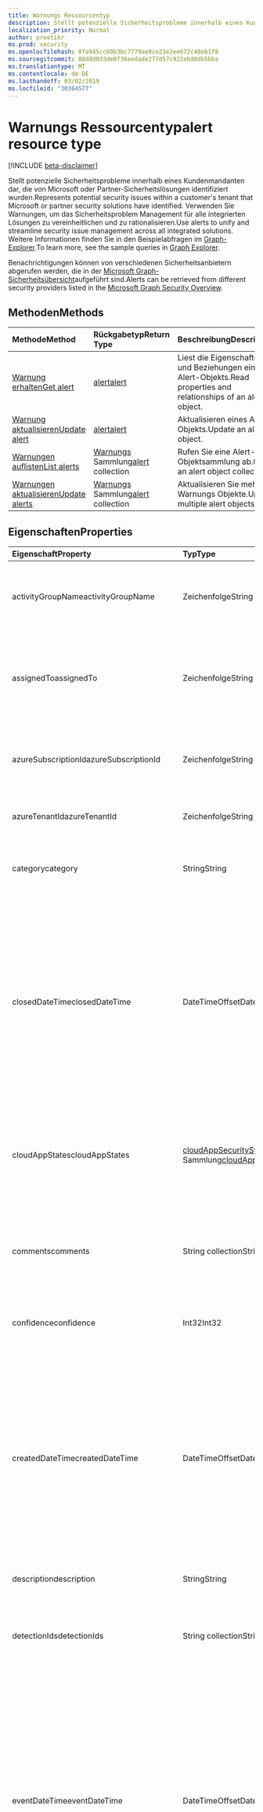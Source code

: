 ```yaml
---
title: Warnungs Ressourcentyp
description: Stellt potenzielle Sicherheitsprobleme innerhalb eines Kundenmandanten dar, die von Microsoft oder Partner-Sicherheitslösungen identifiziert wurden. Verwenden Sie Warnungen, um das Sicherheitsproblem Management für alle integrierten Lösungen zu vereinheitlichen und zu rationalisieren. Weitere Informationen finden Sie in den Beispielabfragen im Graph-Explorer.
localization_priority: Normal
author: preetikr
ms.prod: security
ms.openlocfilehash: 8fa945cc69b3bc7779ae9ce23e2ee672c48eb1f8
ms.sourcegitcommit: 88ddd033de0f36eedade277d57c922ebd0db5bba
ms.translationtype: MT
ms.contentlocale: de-DE
ms.lasthandoff: 03/02/2019
ms.locfileid: "30364577"
---
```

# <a name="alert-resource-type"></a><span data-ttu-id="6cb03-105">Warnungs Ressourcentyp</span><span class="sxs-lookup"><span data-stu-id="6cb03-105">alert resource type</span></span>

[!INCLUDE [beta-disclaimer](../../includes/beta-disclaimer.md)]

<span data-ttu-id="6cb03-106">Stellt potenzielle Sicherheitsprobleme innerhalb eines Kundenmandanten dar, die von Microsoft oder Partner-Sicherheitslösungen identifiziert wurden.</span><span class="sxs-lookup"><span data-stu-id="6cb03-106">Represents potential security issues within a customer's tenant that Microsoft or partner security solutions have identified.</span></span> <span data-ttu-id="6cb03-107">Verwenden Sie Warnungen, um das Sicherheitsproblem Management für alle integrierten Lösungen zu vereinheitlichen und zu rationalisieren.</span><span class="sxs-lookup"><span data-stu-id="6cb03-107">Use alerts to unify and streamline security issue management across all integrated solutions.</span></span> <span data-ttu-id="6cb03-108">Weitere Informationen finden Sie in den Beispielabfragen im [Graph-Explorer](https://developer.microsoft.com/graph/graph-explorer).</span><span class="sxs-lookup"><span data-stu-id="6cb03-108">To learn more, see the sample queries in [Graph Explorer](https://developer.microsoft.com/graph/graph-explorer).</span></span>

<span data-ttu-id="6cb03-109">Benachrichtigungen können von verschiedenen Sicherheitsanbietern abgerufen werden, die in der [Microsoft Graph-Sicherheitsübersicht](security-api-overview.md)aufgeführt sind.</span><span class="sxs-lookup"><span data-stu-id="6cb03-109">Alerts can be retrieved from different security providers listed in the [Microsoft Graph Security Overview](security-api-overview.md).</span></span>

## <a name="methods"></a><span data-ttu-id="6cb03-110">Methoden</span><span class="sxs-lookup"><span data-stu-id="6cb03-110">Methods</span></span>

| <span data-ttu-id="6cb03-111">Methode</span><span class="sxs-lookup"><span data-stu-id="6cb03-111">Method</span></span>   | <span data-ttu-id="6cb03-112">Rückgabetyp</span><span class="sxs-lookup"><span data-stu-id="6cb03-112">Return Type</span></span>|<span data-ttu-id="6cb03-113">Beschreibung</span><span class="sxs-lookup"><span data-stu-id="6cb03-113">Description</span></span>|
|:---------------|:--------|:----------|
|[<span data-ttu-id="6cb03-114">Warnung erhalten</span><span class="sxs-lookup"><span data-stu-id="6cb03-114">Get alert</span></span>](../api/alert-get.md) | [<span data-ttu-id="6cb03-115">alert</span><span class="sxs-lookup"><span data-stu-id="6cb03-115">alert</span></span>](alert.md) |<span data-ttu-id="6cb03-116">Liest die Eigenschaften und Beziehungen eines Alert-Objekts.</span><span class="sxs-lookup"><span data-stu-id="6cb03-116">Read properties and relationships of an alert object.</span></span>|
|[<span data-ttu-id="6cb03-117">Warnung aktualisieren</span><span class="sxs-lookup"><span data-stu-id="6cb03-117">Update alert</span></span>](../api/alert-update.md) | [<span data-ttu-id="6cb03-118">alert</span><span class="sxs-lookup"><span data-stu-id="6cb03-118">alert</span></span>](alert.md) |<span data-ttu-id="6cb03-119">Aktualisieren eines Alert-Objekts.</span><span class="sxs-lookup"><span data-stu-id="6cb03-119">Update an alert object.</span></span> |
|[<span data-ttu-id="6cb03-120">Warnungen auflisten</span><span class="sxs-lookup"><span data-stu-id="6cb03-120">List alerts</span></span>](../api/alert-list.md) | <span data-ttu-id="6cb03-121">[Warnungs](alert.md) Sammlung</span><span class="sxs-lookup"><span data-stu-id="6cb03-121">[alert](alert.md) collection</span></span> |<span data-ttu-id="6cb03-122">Rufen Sie eine Alert-Objektsammlung ab.</span><span class="sxs-lookup"><span data-stu-id="6cb03-122">Get an alert object collection.</span></span>|
|[<span data-ttu-id="6cb03-123">Warnungen aktualisieren</span><span class="sxs-lookup"><span data-stu-id="6cb03-123">Update alerts</span></span>](../api/alert-updatealerts.md)|<span data-ttu-id="6cb03-124">[Warnungs](alert.md) Sammlung</span><span class="sxs-lookup"><span data-stu-id="6cb03-124">[alert](alert.md) collection</span></span>|<span data-ttu-id="6cb03-125">Aktualisieren Sie mehrere Warnungs Objekte.</span><span class="sxs-lookup"><span data-stu-id="6cb03-125">Update multiple alert objects.</span></span>|

## <a name="properties"></a><span data-ttu-id="6cb03-126">Eigenschaften</span><span class="sxs-lookup"><span data-stu-id="6cb03-126">Properties</span></span>

| <span data-ttu-id="6cb03-127">Eigenschaft</span><span class="sxs-lookup"><span data-stu-id="6cb03-127">Property</span></span>   | <span data-ttu-id="6cb03-128">Typ</span><span class="sxs-lookup"><span data-stu-id="6cb03-128">Type</span></span>|<span data-ttu-id="6cb03-129">Beschreibung</span><span class="sxs-lookup"><span data-stu-id="6cb03-129">Description</span></span>|
|:---------------|:--------|:----------|
|<span data-ttu-id="6cb03-130">activityGroupName</span><span class="sxs-lookup"><span data-stu-id="6cb03-130">activityGroupName</span></span>|<span data-ttu-id="6cb03-131">Zeichenfolge</span><span class="sxs-lookup"><span data-stu-id="6cb03-131">String</span></span>|<span data-ttu-id="6cb03-132">Name oder Alias der Aktivitätsgruppe (Angreifer), auf die diese Warnung zurückzuführen ist.</span><span class="sxs-lookup"><span data-stu-id="6cb03-132">Name or alias of the activity group (attacker) this alert is attributed to.</span></span>|
|<span data-ttu-id="6cb03-133">assignedTo</span><span class="sxs-lookup"><span data-stu-id="6cb03-133">assignedTo</span></span>|<span data-ttu-id="6cb03-134">Zeichenfolge</span><span class="sxs-lookup"><span data-stu-id="6cb03-134">String</span></span>|<span data-ttu-id="6cb03-135">Name des Analysten, dem die Warnung für Triage, Untersuchung oder Korrektur zugewiesen ist (unterstützt [Update](../api/alert-update.md)).</span><span class="sxs-lookup"><span data-stu-id="6cb03-135">Name of the analyst the alert is assigned to for triage, investigation, or remediation (supports [update](../api/alert-update.md)).</span></span>|
|<span data-ttu-id="6cb03-136">azureSubscriptionId</span><span class="sxs-lookup"><span data-stu-id="6cb03-136">azureSubscriptionId</span></span>|<span data-ttu-id="6cb03-137">Zeichenfolge</span><span class="sxs-lookup"><span data-stu-id="6cb03-137">String</span></span>|<span data-ttu-id="6cb03-138">Azure-Abonnement-ID, vorhanden, wenn diese Warnung mit einer Azure-Ressource verknüpft ist.</span><span class="sxs-lookup"><span data-stu-id="6cb03-138">Azure subscription ID, present if this alert is related to an Azure resource.</span></span>|
|<span data-ttu-id="6cb03-139">azureTenantId</span><span class="sxs-lookup"><span data-stu-id="6cb03-139">azureTenantId</span></span> |<span data-ttu-id="6cb03-140">Zeichenfolge</span><span class="sxs-lookup"><span data-stu-id="6cb03-140">String</span></span>|<span data-ttu-id="6cb03-141">Azure Active Directory-Mandanten-ID.</span><span class="sxs-lookup"><span data-stu-id="6cb03-141">Azure Active Directory tenant ID.</span></span> <span data-ttu-id="6cb03-142">Erforderlich.</span><span class="sxs-lookup"><span data-stu-id="6cb03-142">Required.</span></span> |
|<span data-ttu-id="6cb03-143">category</span><span class="sxs-lookup"><span data-stu-id="6cb03-143">category</span></span>|<span data-ttu-id="6cb03-144">String</span><span class="sxs-lookup"><span data-stu-id="6cb03-144">String</span></span>|<span data-ttu-id="6cb03-145">Kategorie der Warnung (beispielsweise credentialTheft, Ransomware usw.).</span><span class="sxs-lookup"><span data-stu-id="6cb03-145">Category of the alert (for example, credentialTheft, ransomware, etc.).</span></span>|
|<span data-ttu-id="6cb03-146">closedDateTime</span><span class="sxs-lookup"><span data-stu-id="6cb03-146">closedDateTime</span></span>|<span data-ttu-id="6cb03-147">DateTimeOffset</span><span class="sxs-lookup"><span data-stu-id="6cb03-147">DateTimeOffset</span></span>|<span data-ttu-id="6cb03-148">Zeitpunkt, zu dem die Warnung geschlossen wurde.</span><span class="sxs-lookup"><span data-stu-id="6cb03-148">Time at which the alert was closed.</span></span> <span data-ttu-id="6cb03-149">Der Timestamp-Typ stellt die Datums- und Uhrzeitinformationen mithilfe des ISO 8601-Formats dar und wird immer in UTC-Zeit angegeben.</span><span class="sxs-lookup"><span data-stu-id="6cb03-149">The Timestamp type represents date and time information using ISO 8601 format and is always in UTC time.</span></span> <span data-ttu-id="6cb03-150">Beispielsweise würde Mitternacht UTC am 1. Januar 2014 wie folgt aussehen: `'2014-01-01T00:00:00Z'` (unterstützt [Update](../api/alert-update.md)).</span><span class="sxs-lookup"><span data-stu-id="6cb03-150">For example, midnight UTC on Jan 1, 2014 would look like this: `'2014-01-01T00:00:00Z'` (supports [update](../api/alert-update.md)).</span></span>|
|<span data-ttu-id="6cb03-151">cloudAppStates</span><span class="sxs-lookup"><span data-stu-id="6cb03-151">cloudAppStates</span></span>|<span data-ttu-id="6cb03-152">[cloudAppSecurityState](cloudappsecuritystate.md) -Sammlung</span><span class="sxs-lookup"><span data-stu-id="6cb03-152">[cloudAppSecurityState](cloudappsecuritystate.md) collection</span></span>|<span data-ttu-id="6cb03-153">Sicherheitsbezogene Stateful-Informationen, die vom Anbieter über die Cloud-Anwendung/s mit dieser Warnung generiert wurden.</span><span class="sxs-lookup"><span data-stu-id="6cb03-153">Security-related stateful information generated by the provider about the cloud application/s related to this alert.</span></span>|
|<span data-ttu-id="6cb03-154">comments</span><span class="sxs-lookup"><span data-stu-id="6cb03-154">comments</span></span>|<span data-ttu-id="6cb03-155">String collection</span><span class="sxs-lookup"><span data-stu-id="6cb03-155">String collection</span></span>|<span data-ttu-id="6cb03-156">Vom Kunden bereitgestellte Kommentare zu Alert (für die Kunden Benachrichtigungsverwaltung) (unterstützt [Update](../api/alert-update.md)).</span><span class="sxs-lookup"><span data-stu-id="6cb03-156">Customer-provided comments on alert (for customer alert management) (supports [update](../api/alert-update.md)).</span></span>|
|<span data-ttu-id="6cb03-157">confidence</span><span class="sxs-lookup"><span data-stu-id="6cb03-157">confidence</span></span>|<span data-ttu-id="6cb03-158">Int32</span><span class="sxs-lookup"><span data-stu-id="6cb03-158">Int32</span></span>|<span data-ttu-id="6cb03-159">Zuverlässigkeit der Erkennungslogik (Prozentsatz zwischen 1-100).</span><span class="sxs-lookup"><span data-stu-id="6cb03-159">Confidence of the detection logic (percentage between 1-100).</span></span>|
|<span data-ttu-id="6cb03-160">createdDateTime</span><span class="sxs-lookup"><span data-stu-id="6cb03-160">createdDateTime</span></span> |<span data-ttu-id="6cb03-161">DateTimeOffset</span><span class="sxs-lookup"><span data-stu-id="6cb03-161">DateTimeOffset</span></span>|<span data-ttu-id="6cb03-162">Zeitpunkt, zu dem die Warnung vom Warnungs Anbieter erstellt wurde.</span><span class="sxs-lookup"><span data-stu-id="6cb03-162">Time at which the alert was created by the alert provider.</span></span> <span data-ttu-id="6cb03-163">Der Timestamp-Typ stellt die Datums- und Uhrzeitinformationen mithilfe des ISO 8601-Formats dar und wird immer in UTC-Zeit angegeben.</span><span class="sxs-lookup"><span data-stu-id="6cb03-163">The Timestamp type represents date and time information using ISO 8601 format and is always in UTC time.</span></span> <span data-ttu-id="6cb03-164">Mitternacht UTC-Zeit am 1. Januar 2014 würde z. B. wie folgt aussehen: `'2014-01-01T00:00:00Z'`.</span><span class="sxs-lookup"><span data-stu-id="6cb03-164">For example, midnight UTC on Jan 1, 2014 would look like this: `'2014-01-01T00:00:00Z'`.</span></span> <span data-ttu-id="6cb03-165">Erforderlich.</span><span class="sxs-lookup"><span data-stu-id="6cb03-165">Required.</span></span>|
|<span data-ttu-id="6cb03-166">description</span><span class="sxs-lookup"><span data-stu-id="6cb03-166">description</span></span>|<span data-ttu-id="6cb03-167">String</span><span class="sxs-lookup"><span data-stu-id="6cb03-167">String</span></span>|<span data-ttu-id="6cb03-168">Warnungsbeschreibung.</span><span class="sxs-lookup"><span data-stu-id="6cb03-168">Alert description.</span></span>|
|<span data-ttu-id="6cb03-169">detectionIds</span><span class="sxs-lookup"><span data-stu-id="6cb03-169">detectionIds</span></span>|<span data-ttu-id="6cb03-170">String collection</span><span class="sxs-lookup"><span data-stu-id="6cb03-170">String collection</span></span>|<span data-ttu-id="6cb03-171">Eine Gruppe von Warnungen im Zusammenhang mit dieser Benachrichtigungs Entität (jede Warnung wird als separater Datensatz in SIEM gedrückt).</span><span class="sxs-lookup"><span data-stu-id="6cb03-171">Set of alerts related to this alert entity (each alert is pushed to the SIEM as a separate record).</span></span>|
|<span data-ttu-id="6cb03-172">eventDateTime</span><span class="sxs-lookup"><span data-stu-id="6cb03-172">eventDateTime</span></span> |<span data-ttu-id="6cb03-173">DateTimeOffset</span><span class="sxs-lookup"><span data-stu-id="6cb03-173">DateTimeOffset</span></span>|<span data-ttu-id="6cb03-174">Zeitpunkt, zu dem die Ereignisse, die als Auslöser dienten, um die Warnung zu generieren, aufgetreten sind.</span><span class="sxs-lookup"><span data-stu-id="6cb03-174">Time at which the event(s) that served as the trigger(s) to generate the alert occurred.</span></span> <span data-ttu-id="6cb03-175">Der Timestamp-Typ stellt die Datums- und Uhrzeitinformationen mithilfe des ISO 8601-Formats dar und wird immer in UTC-Zeit angegeben.</span><span class="sxs-lookup"><span data-stu-id="6cb03-175">The Timestamp type represents date and time information using ISO 8601 format and is always in UTC time.</span></span> <span data-ttu-id="6cb03-176">Mitternacht UTC-Zeit am 1. Januar 2014 würde z. B. wie folgt aussehen: `'2014-01-01T00:00:00Z'`.</span><span class="sxs-lookup"><span data-stu-id="6cb03-176">For example, midnight UTC on Jan 1, 2014 would look like this: `'2014-01-01T00:00:00Z'`.</span></span> <span data-ttu-id="6cb03-177">Erforderlich.</span><span class="sxs-lookup"><span data-stu-id="6cb03-177">Required.</span></span>|
|<span data-ttu-id="6cb03-178">Feedback</span><span class="sxs-lookup"><span data-stu-id="6cb03-178">feedback</span></span>|<span data-ttu-id="6cb03-179">alertFeedback</span><span class="sxs-lookup"><span data-stu-id="6cb03-179">alertFeedback</span></span>|<span data-ttu-id="6cb03-180">Analysten Feedback zu der Warnung.</span><span class="sxs-lookup"><span data-stu-id="6cb03-180">Analyst feedback on the alert.</span></span> <span data-ttu-id="6cb03-181">Mögliche Werte: `unknown`, `truePositive`, `falsePositive`, `benignPositive`.</span><span class="sxs-lookup"><span data-stu-id="6cb03-181">Possible values are: `unknown`, `truePositive`, `falsePositive`, `benignPositive`.</span></span> <span data-ttu-id="6cb03-182">(unterstützt [Update](../api/alert-update.md))</span><span class="sxs-lookup"><span data-stu-id="6cb03-182">(supports [update](../api/alert-update.md))</span></span>|
|<span data-ttu-id="6cb03-183">dateiStates</span><span class="sxs-lookup"><span data-stu-id="6cb03-183">fileStates</span></span>|<span data-ttu-id="6cb03-184">[fileSecurityState](filesecuritystate.md) -Sammlung</span><span class="sxs-lookup"><span data-stu-id="6cb03-184">[fileSecurityState](filesecuritystate.md) collection</span></span>|<span data-ttu-id="6cb03-185">Vom Anbieter generierte sicherheitsbezogene Statusinformationen zu den Dateien, die mit dieser Warnung verbunden sind.</span><span class="sxs-lookup"><span data-stu-id="6cb03-185">Security-related stateful information generated by the provider about the file(s) related to this alert.</span></span>|
|<span data-ttu-id="6cb03-186">historyStates</span><span class="sxs-lookup"><span data-stu-id="6cb03-186">historyStates</span></span>|<span data-ttu-id="6cb03-187">[alertHistoryState](alerthistorystate.md) -Sammlung</span><span class="sxs-lookup"><span data-stu-id="6cb03-187">[alertHistoryState](alerthistorystate.md) collection</span></span>| <span data-ttu-id="6cb03-188">Eine Auflistung von **alertHistoryStates** , die ein Überwachungsprotokoll aller an einer Warnung vorgenommenen Aktualisierungen umfasst.</span><span class="sxs-lookup"><span data-stu-id="6cb03-188">A collection of **alertHistoryStates** comprising an audit log of all updates made to an alert.</span></span> |
|<span data-ttu-id="6cb03-189">hostStates</span><span class="sxs-lookup"><span data-stu-id="6cb03-189">hostStates</span></span>|<span data-ttu-id="6cb03-190">[hostSecurityState](hostsecuritystate.md) -Sammlung</span><span class="sxs-lookup"><span data-stu-id="6cb03-190">[hostSecurityState](hostsecuritystate.md) collection</span></span>|<span data-ttu-id="6cb03-191">Sicherheitsrelevante Statusinformationen, die vom Anbieter über die mit dieser Warnung verknüpften Hosts generiert wurden.</span><span class="sxs-lookup"><span data-stu-id="6cb03-191">Security-related stateful information generated by the provider about the host(s) related to this alert.</span></span>|
|<span data-ttu-id="6cb03-192">id</span><span class="sxs-lookup"><span data-stu-id="6cb03-192">id</span></span> |<span data-ttu-id="6cb03-193">string</span><span class="sxs-lookup"><span data-stu-id="6cb03-193">String</span></span>|<span data-ttu-id="6cb03-194">Vom Anbieter generierte GUID/Unique Identifier.</span><span class="sxs-lookup"><span data-stu-id="6cb03-194">Provider-generated GUID/unique identifier.</span></span> <span data-ttu-id="6cb03-195">Schreibgeschützt.</span><span class="sxs-lookup"><span data-stu-id="6cb03-195">Read-only.</span></span> <span data-ttu-id="6cb03-196">Erforderlich.</span><span class="sxs-lookup"><span data-stu-id="6cb03-196">Required.</span></span>|
|<span data-ttu-id="6cb03-197">lastModifiedDateTime</span><span class="sxs-lookup"><span data-stu-id="6cb03-197">lastModifiedDateTime</span></span>|<span data-ttu-id="6cb03-198">DateTimeOffset</span><span class="sxs-lookup"><span data-stu-id="6cb03-198">DateTimeOffset</span></span>|<span data-ttu-id="6cb03-199">Zeitpunkt, zu dem die Benachrichtigungs Entität zuletzt geändert wurde.</span><span class="sxs-lookup"><span data-stu-id="6cb03-199">Time at which the alert entity was last modified.</span></span> <span data-ttu-id="6cb03-200">Der Timestamp-Typ stellt die Datums- und Uhrzeitinformationen mithilfe des ISO 8601-Formats dar und wird immer in UTC-Zeit angegeben.</span><span class="sxs-lookup"><span data-stu-id="6cb03-200">The Timestamp type represents date and time information using ISO 8601 format and is always in UTC time.</span></span> <span data-ttu-id="6cb03-201">Mitternacht UTC-Zeit am 1. Januar 2014 würde z. B. wie folgt aussehen: `'2014-01-01T00:00:00Z'`.</span><span class="sxs-lookup"><span data-stu-id="6cb03-201">For example, midnight UTC on Jan 1, 2014 would look like this: `'2014-01-01T00:00:00Z'`.</span></span>|
|<span data-ttu-id="6cb03-202">malwareStates</span><span class="sxs-lookup"><span data-stu-id="6cb03-202">malwareStates</span></span>|<span data-ttu-id="6cb03-203">[malwareState](malwarestate.md) -Sammlung</span><span class="sxs-lookup"><span data-stu-id="6cb03-203">[malwareState](malwarestate.md) collection</span></span>|<span data-ttu-id="6cb03-204">Threat Intelligence im Zusammenhang mit Schadsoftware zu dieser Warnung.</span><span class="sxs-lookup"><span data-stu-id="6cb03-204">Threat Intelligence pertaining to malware related to this alert.</span></span>|
|<span data-ttu-id="6cb03-205">networkConnections</span><span class="sxs-lookup"><span data-stu-id="6cb03-205">networkConnections</span></span>|<span data-ttu-id="6cb03-206">[Network Connection](networkconnection.md) -Sammlung</span><span class="sxs-lookup"><span data-stu-id="6cb03-206">[networkConnection](networkconnection.md) collection</span></span>|<span data-ttu-id="6cb03-207">Vom Anbieter generierte sicherheitsbezogene Statusinformationen zu den Netzwerkverbindungen, die mit dieser Warnung verbunden sind.</span><span class="sxs-lookup"><span data-stu-id="6cb03-207">Security-related stateful information generated by the provider about the network connection(s) related to this alert.</span></span>|
|<span data-ttu-id="6cb03-208">Prozesse</span><span class="sxs-lookup"><span data-stu-id="6cb03-208">processes</span></span>|<span data-ttu-id="6cb03-209">[Prozess](process.md) Sammlung</span><span class="sxs-lookup"><span data-stu-id="6cb03-209">[process](process.md) collection</span></span>|<span data-ttu-id="6cb03-210">Vom Anbieter generierte sicherheitsbezogene Statusinformationen zu dem Prozess oder den Prozessen im Zusammenhang mit dieser Warnung.</span><span class="sxs-lookup"><span data-stu-id="6cb03-210">Security-related stateful information generated by the provider about the process or processes related to this alert.</span></span>|
|<span data-ttu-id="6cb03-211">recommendedActions</span><span class="sxs-lookup"><span data-stu-id="6cb03-211">recommendedActions</span></span>|<span data-ttu-id="6cb03-212">String collection</span><span class="sxs-lookup"><span data-stu-id="6cb03-212">String collection</span></span>|<span data-ttu-id="6cb03-213">Empfohlene Aktion des Anbieters/Anbieters als Ergebnis der Warnung (beispielsweise isolieren von Computer, enforce2FA, reimage Host).</span><span class="sxs-lookup"><span data-stu-id="6cb03-213">Vendor/provider recommended action(s) to take as a result of the alert (for example, isolate machine, enforce2FA, reimage host).</span></span>|
|<span data-ttu-id="6cb03-214">registryKeyStates</span><span class="sxs-lookup"><span data-stu-id="6cb03-214">registryKeyStates</span></span>|<span data-ttu-id="6cb03-215">[registryKeyState](registrykeystate.md) -Sammlung</span><span class="sxs-lookup"><span data-stu-id="6cb03-215">[registryKeyState](registrykeystate.md) collection</span></span>|<span data-ttu-id="6cb03-216">Vom Anbieter generierte sicherheitsbezogene Statusinformationen zu den Registrierungsschlüsseln, die mit dieser Warnung verbunden sind.</span><span class="sxs-lookup"><span data-stu-id="6cb03-216">Security-related stateful information generated by the provider about the registry keys related to this alert.</span></span>|
|<span data-ttu-id="6cb03-217">Schweregrad</span><span class="sxs-lookup"><span data-stu-id="6cb03-217">severity</span></span> |<span data-ttu-id="6cb03-218">alertSeverity</span><span class="sxs-lookup"><span data-stu-id="6cb03-218">alertSeverity</span></span>|<span data-ttu-id="6cb03-219">Warnungsschweregrad – festgelegt nach Anbieter/Anbieter.</span><span class="sxs-lookup"><span data-stu-id="6cb03-219">Alert severity - set by vendor/provider.</span></span> <span data-ttu-id="6cb03-220">Mögliche Werte: `unknown`, `informational`, `low`, `medium`, `high`.</span><span class="sxs-lookup"><span data-stu-id="6cb03-220">Possible values are: `unknown`, `informational`, `low`, `medium`, `high`.</span></span> <span data-ttu-id="6cb03-221">Erforderlich.</span><span class="sxs-lookup"><span data-stu-id="6cb03-221">Required.</span></span>|
|<span data-ttu-id="6cb03-222">sourceMaterials</span><span class="sxs-lookup"><span data-stu-id="6cb03-222">sourceMaterials</span></span>|<span data-ttu-id="6cb03-223">String collection</span><span class="sxs-lookup"><span data-stu-id="6cb03-223">String collection</span></span>|<span data-ttu-id="6cb03-224">Hyperlinks (URIs) zum Quellmaterial im Zusammenhang mit der Warnung, beispielsweise die Benutzeroberfläche des Anbieters für Warnungen oder die Protokollsuche usw.</span><span class="sxs-lookup"><span data-stu-id="6cb03-224">Hyperlinks (URIs) to the source material related to the alert, for example, provider's user interface for alerts or log search, etc.</span></span>|
|<span data-ttu-id="6cb03-225">status</span><span class="sxs-lookup"><span data-stu-id="6cb03-225">status</span></span> |<span data-ttu-id="6cb03-226">alertStatus</span><span class="sxs-lookup"><span data-stu-id="6cb03-226">alertStatus</span></span>|<span data-ttu-id="6cb03-227">Status des Warnungs Lebenszyklus (Stufe).</span><span class="sxs-lookup"><span data-stu-id="6cb03-227">Alert lifecycle status (stage).</span></span> <span data-ttu-id="6cb03-228">Mögliche Werte: `unknown`, `newAlert`, `inProgress`, `resolved`.</span><span class="sxs-lookup"><span data-stu-id="6cb03-228">Possible values are: `unknown`, `newAlert`, `inProgress`, `resolved`.</span></span> <span data-ttu-id="6cb03-229">(unterstützt [Update](../api/alert-update.md)).</span><span class="sxs-lookup"><span data-stu-id="6cb03-229">(supports [update](../api/alert-update.md)).</span></span> <span data-ttu-id="6cb03-230">Erforderlich.</span><span class="sxs-lookup"><span data-stu-id="6cb03-230">Required.</span></span>|
|<span data-ttu-id="6cb03-231">tags</span><span class="sxs-lookup"><span data-stu-id="6cb03-231">tags</span></span>|<span data-ttu-id="6cb03-232">String-Sammlung</span><span class="sxs-lookup"><span data-stu-id="6cb03-232">String collection</span></span>|<span data-ttu-id="6cb03-233">Benutzerdefinierbare Bezeichnungen, die auf eine Warnung angewendet werden können und als Filterbedingungen dienen können (beispielsweise "HVA", "SAW" usw.) (unterstützt [Update](../api/alert-update.md)).</span><span class="sxs-lookup"><span data-stu-id="6cb03-233">User-definable labels that can be applied to an alert and can serve as filter conditions (for example "HVA", "SAW", etc.) (supports [update](../api/alert-update.md)).</span></span>|
|<span data-ttu-id="6cb03-234">title</span><span class="sxs-lookup"><span data-stu-id="6cb03-234">title</span></span> |<span data-ttu-id="6cb03-235">Zeichenfolge</span><span class="sxs-lookup"><span data-stu-id="6cb03-235">String</span></span>|<span data-ttu-id="6cb03-236">Warnungs Titel.</span><span class="sxs-lookup"><span data-stu-id="6cb03-236">Alert title.</span></span> <span data-ttu-id="6cb03-237">Erforderlich.</span><span class="sxs-lookup"><span data-stu-id="6cb03-237">Required.</span></span>|
|<span data-ttu-id="6cb03-238">löst</span><span class="sxs-lookup"><span data-stu-id="6cb03-238">triggers</span></span>|<span data-ttu-id="6cb03-239">[alertTrigger](alerttrigger.md) -Sammlung</span><span class="sxs-lookup"><span data-stu-id="6cb03-239">[alertTrigger](alerttrigger.md) collection</span></span>|<span data-ttu-id="6cb03-240">Sicherheitsbezogene Informationen zu den spezifischen Eigenschaften, die die Warnung ausgelöst haben (Eigenschaften, die in der Warnung angezeigt werden).</span><span class="sxs-lookup"><span data-stu-id="6cb03-240">Security-related information about the specific properties that triggered the alert (properties appearing in the alert).</span></span> <span data-ttu-id="6cb03-241">Warnungen enthalten möglicherweise Informationen zu mehreren Benutzern, Hosts, Dateien und IP-Adressen.</span><span class="sxs-lookup"><span data-stu-id="6cb03-241">Alerts might contain information about multiple users, hosts, files, ip addresses.</span></span> <span data-ttu-id="6cb03-242">Dieses Feld gibt an, welche Eigenschaften die Warnungsgenerierung ausgelöst haben.</span><span class="sxs-lookup"><span data-stu-id="6cb03-242">This field indicates which properties triggered the alert generation.</span></span>|
|<span data-ttu-id="6cb03-243">userStates</span><span class="sxs-lookup"><span data-stu-id="6cb03-243">userStates</span></span>|<span data-ttu-id="6cb03-244">[userSecurityState](usersecuritystate.md) -Sammlung</span><span class="sxs-lookup"><span data-stu-id="6cb03-244">[userSecurityState](usersecuritystate.md) collection</span></span>|<span data-ttu-id="6cb03-245">Vom Anbieter generierte sicherheitsbezogene Statusinformationen zu den Benutzerkonten, die mit dieser Warnung verbunden sind.</span><span class="sxs-lookup"><span data-stu-id="6cb03-245">Security-related stateful information generated by the provider about the user accounts related to this alert.</span></span>|
|<span data-ttu-id="6cb03-246">vendorInformation</span><span class="sxs-lookup"><span data-stu-id="6cb03-246">vendorInformation</span></span> |[<span data-ttu-id="6cb03-247">securityVendorInformation</span><span class="sxs-lookup"><span data-stu-id="6cb03-247">securityVendorInformation</span></span>](securityvendorinformation.md)|<span data-ttu-id="6cb03-248">Komplexer Typ, der Details zum Sicherheitsprodukt/-Dienstanbieter,-Anbieter und-subprovider enthält (beispielsweise Vendor = Microsoft; Provider = Windows Defender ATP; subProvider = AppLocker).</span><span class="sxs-lookup"><span data-stu-id="6cb03-248">Complex type containing details about the security product/service vendor, provider, and subprovider (for example, vendor=Microsoft; provider=Windows Defender ATP; subProvider=AppLocker).</span></span> <span data-ttu-id="6cb03-249">Erforderlich.</span><span class="sxs-lookup"><span data-stu-id="6cb03-249">Required.</span></span>|
|<span data-ttu-id="6cb03-250">vulnerabilityStates</span><span class="sxs-lookup"><span data-stu-id="6cb03-250">vulnerabilityStates</span></span>|<span data-ttu-id="6cb03-251">[vulnerabilityState](vulnerabilitystate.md) -Sammlung</span><span class="sxs-lookup"><span data-stu-id="6cb03-251">[vulnerabilityState](vulnerabilitystate.md) collection</span></span>|<span data-ttu-id="6cb03-252">Threat Intelligence in Bezug auf eine oder mehrere Sicherheitsanfälligkeiten im Zusammenhang mit dieser Warnung.</span><span class="sxs-lookup"><span data-stu-id="6cb03-252">Threat intelligence pertaining to one or more vulnerabilities related to this alert.</span></span>|

## <a name="relationships"></a><span data-ttu-id="6cb03-253">Beziehungen</span><span class="sxs-lookup"><span data-stu-id="6cb03-253">Relationships</span></span>

<span data-ttu-id="6cb03-254">Keine.</span><span class="sxs-lookup"><span data-stu-id="6cb03-254">None.</span></span>

## <a name="json-representation"></a><span data-ttu-id="6cb03-255">JSON-Darstellung</span><span class="sxs-lookup"><span data-stu-id="6cb03-255">JSON representation</span></span>

<span data-ttu-id="6cb03-256">Es folgt eine JSON-Darstellung der Ressource.</span><span class="sxs-lookup"><span data-stu-id="6cb03-256">The following is a JSON representation of the resource.</span></span>

<!-- {
  "blockType": "resource",
  "optionalProperties": [

  ],
  "@odata.type": "microsoft.graph.alert"
}-->

```json
{
  "activityGroupName": "String",
  "assignedTo": "String",
  "azureSubscriptionId": "String",
  "azureTenantId": "String",
  "category": "String",
  "closedDateTime": "String (timestamp)",
  "cloudAppStates": [{"@odata.type": "microsoft.graph.cloudAppSecurityState"}],
  "comments": ["String"],
  "confidence": 1024,
  "createdDateTime": "String (timestamp)",
  "description": "String",
  "detectionIds": ["String"],
  "eventDateTime": "String (timestamp)",
  "feedback": "@odata.type: microsoft.graph.alertFeedback",
  "fileStates": [{"@odata.type": "microsoft.graph.fileSecurityState"}],
  "historyStates": [{"@odata.type": "microsoft.graph.alertHistoryState"}],
  "hostStates": [{"@odata.type": "microsoft.graph.hostSecurityState"}],
  "id": "String (identifier)",
  "lastModifiedDateTime": "String (timestamp)",
  "malwareStates": [{"@odata.type": "microsoft.graph.malwareState"}],
  "networkConnections": [{"@odata.type": "microsoft.graph.networkConnection"}],
  "processes": [{"@odata.type": "microsoft.graph.process"}],
  "recommendedActions": ["String"],
  "registryKeyStates": [{"@odata.type": "microsoft.graph.registryKeyState"}],
  "severity": "@odata.type: microsoft.graph.alertSeverity",
  "sourceMaterials": ["String"],
  "status": "@odata.type: microsoft.graph.alertStatus",
  "tags": ["String"],
  "title": "String",
  "triggers": [{"@odata.type": "microsoft.graph.alertTrigger"}],
  "userStates": [{"@odata.type": "microsoft.graph.userSecurityState"}],
  "vendorInformation": {"@odata.type": "microsoft.graph.securityVendorInformation"},
  "vulnerabilityStates": [{"@odata.type": "microsoft.graph.vulnerabilityState"}]
}

```

<!-- uuid: 8fcb5dbc-d5aa-4681-8e31-b001d5168d79
2015-10-25 14:57:30 UTC -->
<!--
{
  "type": "#page.annotation",
  "description": "alert resource",
  "keywords": "",
  "section": "documentation",
  "tocPath": "",
  "suppressions": [
    "Error: /api-reference/beta/resources/alert.md:\r\n      Exception processing links.\r\n    System.ArgumentException: Link Definition was null. Link text: !INCLUDE [beta-disclaimer](../../includes/beta-disclaimer.md)\r\n      at ApiDoctor.Validation.DocFile.get_LinkDestinations()\r\n      at ApiDoctor.Validation.DocSet.ValidateLinks(Boolean includeWarnings, String[] relativePathForFiles, IssueLogger issues, Boolean requireFilenameCaseMatch, Boolean printOrphanedFiles)"
  ]
}
-->
